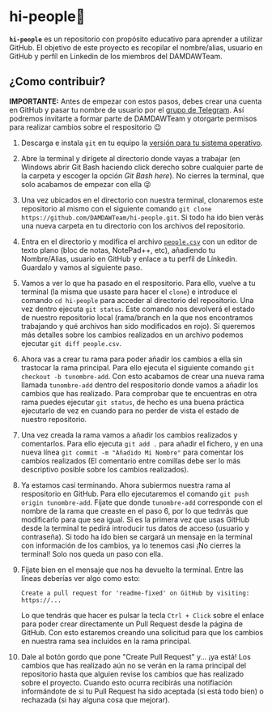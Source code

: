 # hi-people👋
**`hi-people`** es un repositorio con propósito educativo para aprender a utilizar GitHub. El objetivo de este proyecto es recopilar el nombre/alias, usuario en GitHub y perfíl en Linkedin de los miembros del DAMDAWTeam.

## ¿Como contribuir?
**IMPORTANTE:** Antes de empezar con estos pasos, debes crear una cuenta en GitHub y pasar tu nombre de usuario por el [grupo de Telegram](https://t.me/daw_dam_cidead). Así podremos invitarte a formar parte de DAMDAWTeam y otorgarte permisos para realizar cambios sobre el respositorio 😉

1. Descarga e instala `git` en tu equipo la [versión para tu sistema operativo](https://git-scm.com/downloads).

2. Abre la terminal y dirígete al directorio donde vayas a trabajar (en Windows abrir Git Bash haciendo click derecho sobre cualquier parte de la carpeta y escoger la opción *Git Bash here*). No cierres la terminal, que solo acabamos de empezar con ella 😜

3. Una vez ubicados en el directorio con nuestra terminal, clonaremos este repositorio al mismo con el siguiente comando `git clone https://github.com/DAMDAWTeam/hi-people.git`. Si todo ha ido bien verás una nueva carpeta en tu directorio con los archivos del repositorio.

4. Entra en el directorio y modifica el archivo [`people.csv`](people.csv) con un editor de texto plano (bloc de notas, NotePad++, etc), añadiendo tu Nombre/Alias, usuario en GitHub y enlace a tu perfil de Línkedin. Guardalo y vamos al siguiente paso.

5. Vamos a ver lo que ha pasado en el respositorio. Para ello, vuelve a tu terminal (la misma que usaste para hacer el `clone`) e introduce el comando `cd hi-people` para acceder al directorio del repositorio. Una vez dentro ejecuta `git status`. Este comando nos devolverá el estado de nuestro repositorio local (rama/branch en la que nos encontramos trabajando y qué archivos han sido modificados en rojo). Si queremos más detalles sobre los cambios realizados en un archivo podemos ejecutar `git diff people.csv`.

6. Ahora vas a crear tu rama para poder añadir los cambios a ella sin trastocar la rama principal. Para ello ejecuta el siguiente comando `git checkout -b tunombre-add`. Con esto acabamos de crear una nueva rama llamada `tunombre-add` dentro del respositorio donde vamos a añadir los cambios que has realizado. Para comprobar que te encuentras en otra rama puedes ejecutar `git status`, de hecho es una buena práctica ejecutarlo de vez en cuando para no perder de vista el estado de nuestro repositorio.

7. Una vez creada la rama vamos a añadir los cambios realizados y comentarlos. Para ello ejecuta `git add .` para añadir el fichero, y en una nueva línea `git commit -m "Añadido Mi Nombre"` para comentar los cambios realizados (El comentario entre comillas debe ser lo más descriptivo posible sobre los cambios realizados).

9. Ya estamos casi terminando. Ahora subiermos nuestra rama al respositorio en GitHub. Para ello ejecutaremos el comando `git push origin tunombre-add`. Fíjate que donde `tunombre-add` corresponde con el nombre de la rama que creaste en el paso 6, por lo que tednrás que modificarlo para que sea igual. Si es la primera vez que usas GitHub desde la terminal te pedirá introducir tus datos de acceso (usuario y contraseña). Si todo ha ido bien se cargará un mensaje en la terminal con información de los cambios, ya lo tenemos casi ¡No cierres la terminal! Solo nos queda un paso con ella.

10. Fíjate bien en el mensaje que nos ha devuelto la terminal. Entre las líneas deberías ver algo como esto:
    ```
    Create a pull request for 'readme-fixed' on GitHub by visiting: https://...
    ```
    Lo que tendrás que hacer es pulsar la tecla `Ctrl + Click` sobre el enlace para poder crear directamente un Pull Request desde la página de GitHub. Con esto estaremos creando una solicitud para que los cambios en nuestra rama sea incluidos en la rama principal.
    
11. Dale al botón gordo que pone "Create Pull Request" y... ¡ya está! Los cambios que has realizado aún no se verán en la rama principal del repositorio hasta que alguien revise los cambios que has realizado sobre el proyecto. Cuando esto ocurra recibirás una notifiación informándote de si tu Pull Request ha sido aceptada (si está todo bien) o rechazada (si hay alguna cosa que mejorar).
